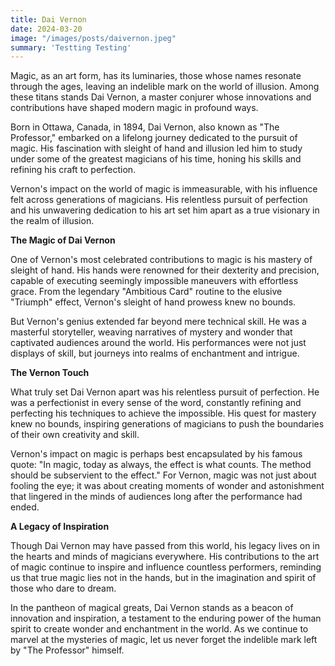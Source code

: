 ```yaml
---
title: Dai Vernon
date: 2024-03-20
image: "/images/posts/daivernon.jpeg"
summary: 'Testting Testing'
---
```


Magic, as an art form, has its luminaries, those whose names resonate through the ages, leaving an indelible mark on the world of illusion. Among these titans stands Dai Vernon, a master conjurer whose innovations and contributions have shaped modern magic in profound ways.

Born in Ottawa, Canada, in 1894, Dai Vernon, also known as "The Professor," embarked on a lifelong journey dedicated to the pursuit of magic. His fascination with sleight of hand and illusion led him to study under some of the greatest magicians of his time, honing his skills and refining his craft to perfection.

Vernon's impact on the world of magic is immeasurable, with his influence felt across generations of magicians. His relentless pursuit of perfection and his unwavering dedication to his art set him apart as a true visionary in the realm of illusion.

**The Magic of Dai Vernon**

One of Vernon's most celebrated contributions to magic is his mastery of sleight of hand. His hands were renowned for their dexterity and precision, capable of executing seemingly impossible maneuvers with effortless grace. From the legendary "Ambitious Card" routine to the elusive "Triumph" effect, Vernon's sleight of hand prowess knew no bounds.

But Vernon's genius extended far beyond mere technical skill. He was a masterful storyteller, weaving narratives of mystery and wonder that captivated audiences around the world. His performances were not just displays of skill, but journeys into realms of enchantment and intrigue.

**The Vernon Touch**

What truly set Dai Vernon apart was his relentless pursuit of perfection. He was a perfectionist in every sense of the word, constantly refining and perfecting his techniques to achieve the impossible. His quest for mastery knew no bounds, inspiring generations of magicians to push the boundaries of their own creativity and skill.

Vernon's impact on magic is perhaps best encapsulated by his famous quote: "In magic, today as always, the effect is what counts. The method should be subservient to the effect." For Vernon, magic was not just about fooling the eye; it was about creating moments of wonder and astonishment that lingered in the minds of audiences long after the performance had ended.

**A Legacy of Inspiration**

Though Dai Vernon may have passed from this world, his legacy lives on in the hearts and minds of magicians everywhere. His contributions to the art of magic continue to inspire and influence countless performers, reminding us that true magic lies not in the hands, but in the imagination and spirit of those who dare to dream.

In the pantheon of magical greats, Dai Vernon stands as a beacon of innovation and inspiration, a testament to the enduring power of the human spirit to create wonder and enchantment in the world. As we continue to marvel at the mysteries of magic, let us never forget the indelible mark left by "The Professor" himself.


